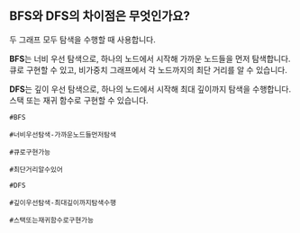 ## BFS와 DFS의 차이점은 무엇인가요?

두 그래프 모두 탐색을 수행할 때 사용합니다.

**BFS**는 너비 우선 탐색으로, 하나의 노드에서 시작해 가까운 노드들을 먼저 탐색합니다. 큐로 구현할 수 있고, 비가중치 그래프에서 각 노드까지의 최단 거리를 알 수 있습니다.

**DFS**는 깊이 우선 탐색으로, 하나의 노드에서 시작해 최대 깊이까지 탐색을 수행합니다. 스택 또는 재귀 함수로 구현할 수 있습니다.

`#BFS`

`#너비우선탐색-가까운노드들먼저탐색`

`#큐로구현가능`

`#최단거리알수있어`

`#DFS`

`#깊이우선탐색-최대깊이까지탐색수행`

`#스택또는재귀함수로구현가능`
